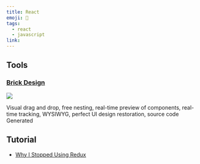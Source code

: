 ```yaml
---
title: React
emoji: 📝
tags:
  - react
  - javascript
link:
---
```


## Tools

### [Brick Design](https://github.com/brick-design/react-visual-editor)

![](https://user-images.githubusercontent.com/15995127/85188005-7e4de100-b2d6-11ea-9441-2bd5570b14a9.gif)

Visual drag and drop, free nesting, real-time preview of components, real-time tracking, WYSIWYG, perfect UI design restoration, source code Generated

## Tutorial

- [Why I Stopped Using Redux](https://dev.to/g_abud/why-i-quit-redux-1knl)
